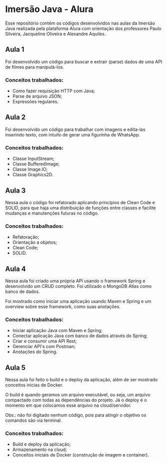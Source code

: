 # Imersão Java - Alura

Esse repositório contém os códigos desenvolvidos nas aulas da Imersão Java realizada pela plataforma Alura com orientação dos professores Paulo Silveira, Jacqueline Oliveira e Alexandre Aquiles.

## Aula 1

Foi desenvolvido um código para buscar e extrair (parse) dados de uma API de filmes para manipulá-los.

### Conceitos trabalhados:

- Como fazer requisição HTTP com Java;
- Parse de arquivo JSON;
- Expressões regulares.

## Aula 2

Foi desenvolvido um código para trabalhar com imagens e edita-las inserindo texto, com intuito de gerar uma figurinha de WhatsApp.

### Conceitos trabalhados:

- Classe InputStream;
- Classe BufferedImage;
- Classe Image.IO;
- Classe Graphics2D.

## Aula 3

Nessa aula o código foi refatorado aplicando princípios de Clean Code e SOLID, para que haja uma distribuição de funções entre classes e facilite mudanças e manutenções futuras no código.

### Conceitos trabalhados:

- Refatoração;
- Orientação a objetos;
- Clean Code;
- SOLID.

## Aula 4

Nessa aula foi criado uma própria API usando o framework Spring e desenvolvido um CRUD completo.
Foi utilizado o MongoDB Atlas como banco de dados.

Foi mostrado como iniciar uma aplicação usando Maven e Spring e um overview sobre esse framework, como suas anotações.

### Conceitos trabalhados:

- Iniciar aplicação Java com Maven e Spring;
- Conectar aplicação Java com banco de dados através do Spring;
- Criar e consumir uma API Rest;
- Gerenciar API's com Postman;
- Anotações do Spring.

## Aula 5

Nessa aula foi feito o build e o deploy da aplicação, além de ser mostrado conceitos inicias de Docker.

O build é quando geramos um arquivo executável, ou seja, um arquivo compactado com todas as dependências do projeto. Já o deploy é o momento em que colocamos esse arquivo na cloud/servidor.

Obs.: não foi digitado nenhum código, pois para atingir o objetivo os comandos são via terminal.

### Conceitos trabalhados:

- Build e deploy da aplicação;
- Armazenamento na cloud;
- Conceitos iniciais de Docker (construção de imagem e container).
